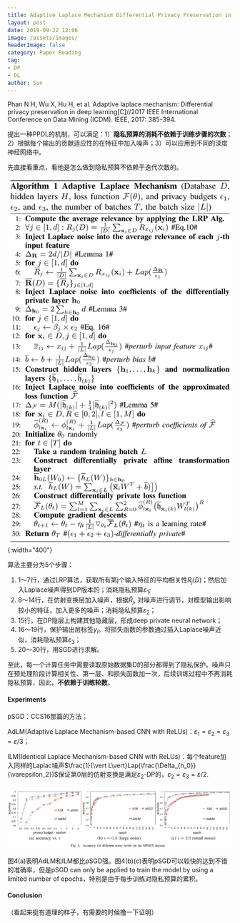 ```yaml
---
title: Adaptive Laplace Mechanism Differential Privacy Preservation in Deep Learning (Skimming)
layout: post
date: 2019-09-22 12:06
image: /assets/images/
headerImage: false
category: Paper Reading
tag:
- DP
- DL
author: Sun
---
```


Phan N H, Wu X, Hu H, et al. Adaptive laplace mechanism: Differential privacy preservation in deep learning[C]//2017 IEEE International Conference on Data Mining (ICDM). IEEE, 2017: 385-394.

提出一种PPDL的机制，可以满足：1）**隐私预算的消耗不依赖于训练步骤的次数**；2）根据每个输出的贡献适应性的在特征中加入噪声；3）可以应用到不同的深度神经网络中。

<!--more-->

先直接看重点，看他是怎么做到隐私预算不依赖于迭代次数的。

![](/assets/images/2019-09-22-Adaptive-Laplace.md/image-20190922174440105.png){:width="400"}

算法主要分为5个步骤：

1. 1～7行，通过LRP算法，获取所有第j个输入特征的平均相关性$R_j(D)$；然后加入Laplace噪声得到DP版本的；消耗隐私预算$\varepsilon_1$;
2. 8～14行，在仿射变换层加入噪声，根据$\bar{R}_j$, 对噪声进行调节，对模型输出影响较小的特征，加入更多的噪声；消耗隐私预算$\varepsilon_2$；
3. 15行，在DP隐层上构建其他隐藏层，形成deep private neural network；
4. 16～19行，保护输出层标签$y_i$。将损失函数的参数通过插入Laplace噪声近似，消耗隐私预算$\varepsilon_3$；
5. 20～30行，用SGD进行求解。

至此，每一个计算任务中需要读取原始数据集D的部分都得到了隐私保护。噪声只在预处理阶段计算相关性、第一层、和损失函数加一次，后续训练过程中不再消耗隐私预算，因此，**不依赖于训练轮数**。



#### Experiments

pSGD：CCS16那篇的方法；

AdLM(Adaptive Laplace Mechanism-based CNN with ReLUs)：$\varepsilon_1=\varepsilon_2=\varepsilon_3=\varepsilon/3$；

ILM(Identical Laplace Mechanism-based CNN with ReLUs)：每个feature加入同样的Laplac噪声$\frac{1}{\vert L\vert}Lap(\frac{\Delta_{h_0}}{\varepsilon_2})$保证第0层的仿射变换是满足$\varepsilon_2$-DP的，$\varepsilon_2=\varepsilon_3=\varepsilon/2$.

![](/assets/images/2019-09-22-Adaptive-Laplace.md/image-20190922173048095.png)

图4(a)表明AdLM和ILM都比pSGD强。图4(b)(c)表明pSGD可以较快的达到不错的准确率，但是pSGD can only be applied to train the model by using a limited number of epochs，特别是由于每步训练对隐私预算的累积。



#### Conclusion

（看起来挺有道理的样子，有需要的时候撸一下证明）





